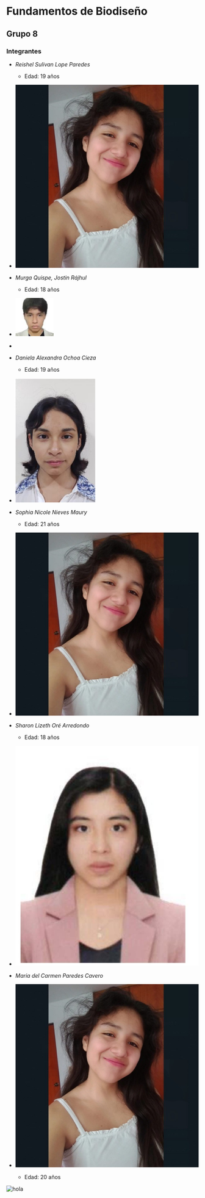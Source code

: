 # Fundamentos de Biodiseño  
## Grupo 8

### Integrantes

- *Reishel Sulivan Lope Paredes*
  - Edad: 19 años
- ![Imagen REISHEL](https://github.com/reishelsulivan/funbio/blob/main/FOTO.jfif)

- *Murga Quispe, Jostin Rájhul*
  - Edad: 18 años
- ![Imagen JOSTIN](https://github.com/reishelsulivan/funbio/blob/main/WhatsApp%20Image%202025-08-20%20at%204.52.35%20PM%20(1).jpeg)
- 
- *Daniela Alexandra Ochoa Cieza*
  - Edad: 19 años
- ![Imagen DANIELA](https://github.com/reishelsulivan/funbio/blob/main/FOTO%20DANIELA.jpg)
  
- *Sophia Nicole Nieves Maury*
  - Edad: 21 años
- ![Imagen NICOLE](https://github.com/reishelsulivan/funbio/blob/main/FOTO.jfif)

- *Sharon Lizeth Oré Arredondo*
  - Edad: 18 años
- ![Imagen LIZETH](https://github.com/reishelsulivan/funbio/blob/main/FOTO%20SHARON.jpg)

- *Maria del Carmen Paredes Cavero*
- ![Imagen MARIA](https://github.com/reishelsulivan/funbio/blob/main/FOTO.jfif)
  - Edad: 20 años


![hola]( )
